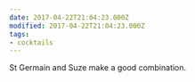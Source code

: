 ```yaml
---
date: 2017-04-22T21:04:23.000Z
modified: 2017-04-22T21:04:23.000Z
tags:
- cocktails
---
```


  St Germain and Suze make a good combination.
